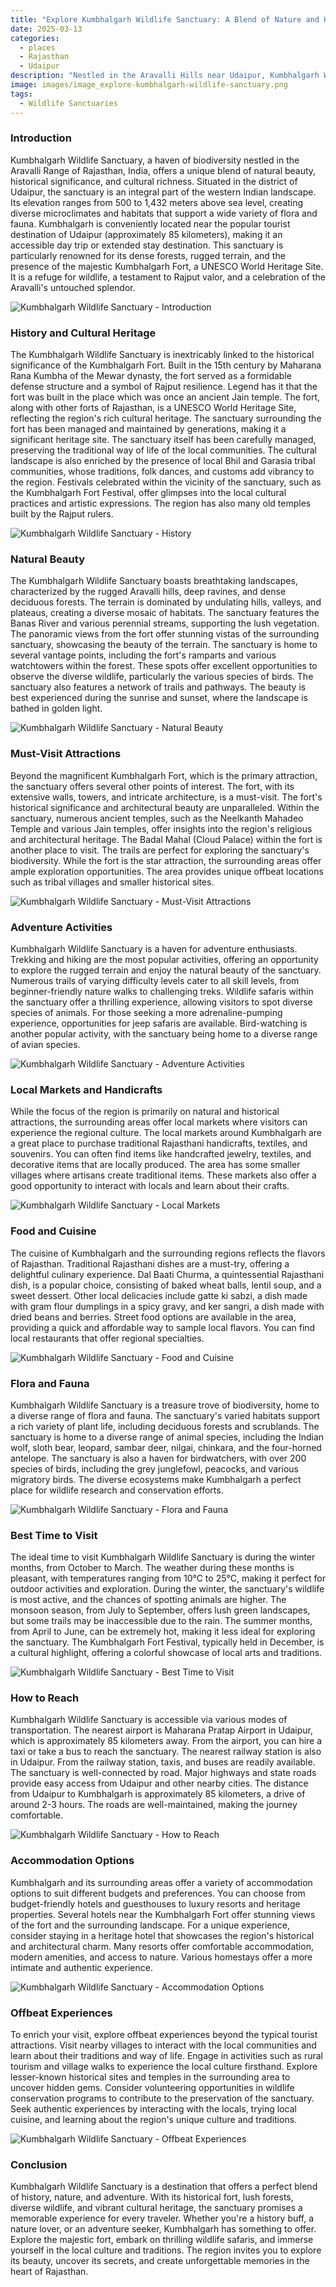 ```yaml
---
title: "Explore Kumbhalgarh Wildlife Sanctuary: A Blend of Nature and History"
date: 2025-03-13
categories:
  - places
  - Rajasthan
  - Udaipur
description: "Nestled in the Aravalli Hills near Udaipur, Kumbhalgarh Wildlife Sanctuary is a haven for nature enthusiasts. It's home to tigers, leopards, and diverse bird species. The sanctuary includes the historic Kumbhalgarh Fort, offering a blend of adventure and history amidst stunning landscapes."
image: images/image_explore-kumbhalgarh-wildlife-sanctuary.png
tags: 
  - Wildlife Sanctuaries
---
```



### **Introduction**

Kumbhalgarh Wildlife Sanctuary, a haven of biodiversity nestled in the Aravalli Range of Rajasthan, India, offers a unique blend of natural beauty, historical significance, and cultural richness. Situated in the district of Udaipur, the sanctuary is an integral part of the western Indian landscape. Its elevation ranges from 500 to 1,432 meters above sea level, creating diverse microclimates and habitats that support a wide variety of flora and fauna. Kumbhalgarh is conveniently located near the popular tourist destination of Udaipur (approximately 85 kilometers), making it an accessible day trip or extended stay destination. This sanctuary is particularly renowned for its dense forests, rugged terrain, and the presence of the majestic Kumbhalgarh Fort, a UNESCO World Heritage Site. It is a refuge for wildlife, a testament to Rajput valor, and a celebration of the Aravalli's untouched splendor.

<img src="placeholder_image_kumbhalgarh_intro.jpg" alt="Kumbhalgarh Wildlife Sanctuary - Introduction">

### **History and Cultural Heritage**

The Kumbhalgarh Wildlife Sanctuary is inextricably linked to the historical significance of the Kumbhalgarh Fort. Built in the 15th century by Maharana Rana Kumbha of the Mewar dynasty, the fort served as a formidable defense structure and a symbol of Rajput resilience. Legend has it that the fort was built in the place which was once an ancient Jain temple. The fort, along with other forts of Rajasthan, is a UNESCO World Heritage Site, reflecting the region's rich cultural heritage. The sanctuary surrounding the fort has been managed and maintained by generations, making it a significant heritage site. The sanctuary itself has been carefully managed, preserving the traditional way of life of the local communities. The cultural landscape is also enriched by the presence of local Bhil and Garasia tribal communities, whose traditions, folk dances, and customs add vibrancy to the region. Festivals celebrated within the vicinity of the sanctuary, such as the Kumbhalgarh Fort Festival, offer glimpses into the local cultural practices and artistic expressions. The region has also many old temples built by the Rajput rulers.

<img src="placeholder_image_kumbhalgarh_history.jpg" alt="Kumbhalgarh Wildlife Sanctuary - History">

### **Natural Beauty**

The Kumbhalgarh Wildlife Sanctuary boasts breathtaking landscapes, characterized by the rugged Aravalli hills, deep ravines, and dense deciduous forests. The terrain is dominated by undulating hills, valleys, and plateaus, creating a diverse mosaic of habitats. The sanctuary features the Banas River and various perennial streams, supporting the lush vegetation. The panoramic views from the fort offer stunning vistas of the surrounding sanctuary, showcasing the beauty of the terrain. The sanctuary is home to several vantage points, including the fort's ramparts and various watchtowers within the forest. These spots offer excellent opportunities to observe the diverse wildlife, particularly the various species of birds. The sanctuary also features a network of trails and pathways. The beauty is best experienced during the sunrise and sunset, where the landscape is bathed in golden light.

<img src="placeholder_image_kumbhalgarh_natural_beauty.jpg" alt="Kumbhalgarh Wildlife Sanctuary - Natural Beauty">

### **Must-Visit Attractions**

Beyond the magnificent Kumbhalgarh Fort, which is the primary attraction, the sanctuary offers several other points of interest. The fort, with its extensive walls, towers, and intricate architecture, is a must-visit. The fort's historical significance and architectural beauty are unparalleled. Within the sanctuary, numerous ancient temples, such as the Neelkanth Mahadeo Temple and various Jain temples, offer insights into the region's religious and architectural heritage. The Badal Mahal (Cloud Palace) within the fort is another place to visit. The trails are perfect for exploring the sanctuary's biodiversity.
While the fort is the star attraction, the surrounding areas offer ample exploration opportunities. The area provides unique offbeat locations such as tribal villages and smaller historical sites.

<img src="placeholder_image_kumbhalgarh_attractions.jpg" alt="Kumbhalgarh Wildlife Sanctuary - Must-Visit Attractions">

### **Adventure Activities**

Kumbhalgarh Wildlife Sanctuary is a haven for adventure enthusiasts. Trekking and hiking are the most popular activities, offering an opportunity to explore the rugged terrain and enjoy the natural beauty of the sanctuary. Numerous trails of varying difficulty levels cater to all skill levels, from beginner-friendly nature walks to challenging treks. Wildlife safaris within the sanctuary offer a thrilling experience, allowing visitors to spot diverse species of animals. For those seeking a more adrenaline-pumping experience, opportunities for jeep safaris are available. Bird-watching is another popular activity, with the sanctuary being home to a diverse range of avian species.

<img src="placeholder_image_kumbhalgarh_adventure.jpg" alt="Kumbhalgarh Wildlife Sanctuary - Adventure Activities">

### **Local Markets and Handicrafts**

While the focus of the region is primarily on natural and historical attractions, the surrounding areas offer local markets where visitors can experience the regional culture. The local markets around Kumbhalgarh are a great place to purchase traditional Rajasthani handicrafts, textiles, and souvenirs. You can often find items like handcrafted jewelry, textiles, and decorative items that are locally produced. The area has some smaller villages where artisans create traditional items. These markets also offer a good opportunity to interact with locals and learn about their crafts.

<img src="placeholder_image_kumbhalgarh_markets.jpg" alt="Kumbhalgarh Wildlife Sanctuary - Local Markets">

### **Food and Cuisine**

The cuisine of Kumbhalgarh and the surrounding regions reflects the flavors of Rajasthan. Traditional Rajasthani dishes are a must-try, offering a delightful culinary experience. Dal Baati Churma, a quintessential Rajasthani dish, is a popular choice, consisting of baked wheat balls, lentil soup, and a sweet dessert. Other local delicacies include gatte ki sabzi, a dish made with gram flour dumplings in a spicy gravy, and ker sangri, a dish made with dried beans and berries. Street food options are available in the area, providing a quick and affordable way to sample local flavors. You can find local restaurants that offer regional specialties.

<img src="placeholder_image_kumbhalgarh_food.jpg" alt="Kumbhalgarh Wildlife Sanctuary - Food and Cuisine">

### **Flora and Fauna**

Kumbhalgarh Wildlife Sanctuary is a treasure trove of biodiversity, home to a diverse range of flora and fauna. The sanctuary's varied habitats support a rich variety of plant life, including deciduous forests and scrublands. The sanctuary is home to a diverse range of animal species, including the Indian wolf, sloth bear, leopard, sambar deer, nilgai, chinkara, and the four-horned antelope. The sanctuary is also a haven for birdwatchers, with over 200 species of birds, including the grey junglefowl, peacocks, and various migratory birds. The diverse ecosystems make Kumbhalgarh a perfect place for wildlife research and conservation efforts.

<img src="placeholder_image_kumbhalgarh_flora_fauna.jpg" alt="Kumbhalgarh Wildlife Sanctuary - Flora and Fauna">

### **Best Time to Visit**

The ideal time to visit Kumbhalgarh Wildlife Sanctuary is during the winter months, from October to March. The weather during these months is pleasant, with temperatures ranging from 10°C to 25°C, making it perfect for outdoor activities and exploration. During the winter, the sanctuary's wildlife is most active, and the chances of spotting animals are higher. The monsoon season, from July to September, offers lush green landscapes, but some trails may be inaccessible due to the rain. The summer months, from April to June, can be extremely hot, making it less ideal for exploring the sanctuary. The Kumbhalgarh Fort Festival, typically held in December, is a cultural highlight, offering a colorful showcase of local arts and traditions.

<img src="placeholder_image_kumbhalgarh_best_time.jpg" alt="Kumbhalgarh Wildlife Sanctuary - Best Time to Visit">

### **How to Reach**

Kumbhalgarh Wildlife Sanctuary is accessible via various modes of transportation. The nearest airport is Maharana Pratap Airport in Udaipur, which is approximately 85 kilometers away. From the airport, you can hire a taxi or take a bus to reach the sanctuary. The nearest railway station is also in Udaipur. From the railway station, taxis, and buses are readily available. The sanctuary is well-connected by road. Major highways and state roads provide easy access from Udaipur and other nearby cities. The distance from Udaipur to Kumbhalgarh is approximately 85 kilometers, a drive of around 2-3 hours. The roads are well-maintained, making the journey comfortable.

<img src="placeholder_image_kumbhalgarh_how_to_reach.jpg" alt="Kumbhalgarh Wildlife Sanctuary - How to Reach">

### **Accommodation Options**

Kumbhalgarh and its surrounding areas offer a variety of accommodation options to suit different budgets and preferences. You can choose from budget-friendly hotels and guesthouses to luxury resorts and heritage properties. Several hotels near the Kumbhalgarh Fort offer stunning views of the fort and the surrounding landscape. For a unique experience, consider staying in a heritage hotel that showcases the region's historical and architectural charm. Many resorts offer comfortable accommodation, modern amenities, and access to nature. Various homestays offer a more intimate and authentic experience.

<img src="placeholder_image_kumbhalgarh_accommodation.jpg" alt="Kumbhalgarh Wildlife Sanctuary - Accommodation Options">

### **Offbeat Experiences**

To enrich your visit, explore offbeat experiences beyond the typical tourist attractions. Visit nearby villages to interact with the local communities and learn about their traditions and way of life. Engage in activities such as rural tourism and village walks to experience the local culture firsthand. Explore lesser-known historical sites and temples in the surrounding area to uncover hidden gems. Consider volunteering opportunities in wildlife conservation programs to contribute to the preservation of the sanctuary. Seek authentic experiences by interacting with the locals, trying local cuisine, and learning about the region's unique culture and traditions.

<img src="placeholder_image_kumbhalgarh_offbeat.jpg" alt="Kumbhalgarh Wildlife Sanctuary - Offbeat Experiences">

### **Conclusion**

Kumbhalgarh Wildlife Sanctuary is a destination that offers a perfect blend of history, nature, and adventure. With its historical fort, lush forests, diverse wildlife, and vibrant cultural heritage, the sanctuary promises a memorable experience for every traveler. Whether you're a history buff, a nature lover, or an adventure seeker, Kumbhalgarh has something to offer. Explore the majestic fort, embark on thrilling wildlife safaris, and immerse yourself in the local culture and traditions. The region invites you to explore its beauty, uncover its secrets, and create unforgettable memories in the heart of Rajasthan.


